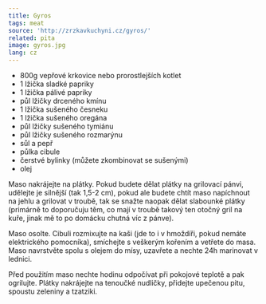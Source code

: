```yaml
---
title: Gyros
tags: meat
source: 'http://zrzkavkuchyni.cz/gyros/'
related: pita
image: gyros.jpg
lang: cz
---
```


- 800g vepřové krkovice nebo prorostlejších kotlet
- 1 lžička sladké papriky
- 1 lžička pálivé papriky
- půl lžičky drceného kmínu
- 1 lžička sušeného česneku
- 1 lžička sušeného oregána
- půl lžičky sušeného tymiánu
- půl lžičky sušeného rozmarýnu
- sůl a pepř
- půlka cibule
- čerstvé bylinky (můžete zkombinovat se sušenými)
- olej

Maso nakrájejte na plátky. Pokud budete dělat plátky na grilovací pánvi, udělejte je silnější (tak 1,5-2 cm), pokud ale budete chtít maso napíchnout na jehlu a grilovat v troubě, tak se snažte naopak dělat slabounké plátky (primárně to doporučuju těm, co mají v troubě takový ten otočný gril na kuře, jinak mě to po domácku chutná víc z pánve).

Maso osolte. Cibuli rozmixujte na kaši (jde to i v hmoždíři, pokud nemáte elektrického pomocníka), smíchejte s veškerým kořením a vetřete do masa. Maso navrstvěte spolu s olejem do mísy, uzavřete a nechte 24h marinovat v lednici.

Před použitím maso nechte hodinu odpočívat při pokojové teplotě a pak ogrilujte. Plátky nakrájejte na tenoučké nudličky, přidejte upečenou pitu, spoustu zeleniny a tzatziki.
